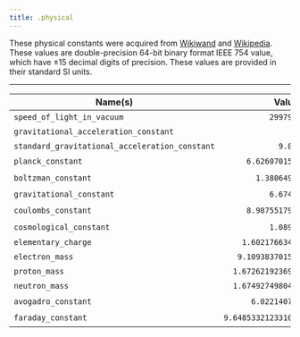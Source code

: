 ```yaml
---
title: .physical
---
```


These physical constants were acquired from [Wikiwand](https://www.wikiwand.com/en) and [Wikipedia](https://en.wikipedia.org/wiki/List_of_physical_constants). These values are double-precision 64-bit binary format IEEE 754 value, which have ±15 decimal digits of precision. These values are provided in their standard SI units.

---

| Name(s)                                           | Value(s)                                | Unit(s)                                      |
| ------------------------------------------------- | --------------------------------------: | -------------------------------------------- |
| `speed_of_light_in_vacuum`                        | `299792458`                             | m/s                                          |
| `gravitational_acceleration_constant`             | `9.81`                                  | m/s                                          |
| `standard_gravitational_acceleration_constant`    | `9.80665`                               | m/s                                          |
| `planck_constant`                                 | `6.62607015e-23`                        | J⋅Hz<sup>−1</sup>                            |
| `boltzman_constant`                               | `1.380649e-23`                          | J⋅K<sup>−1</sup>                             |
| `gravitational_constant`                          | `6.674e-11`                             | m<sup>3</sup>⋅kg<sup>−1</sup>⋅s<sup>−2</sup> |
| `coulombs_constant`                               | `8.9875517923e9`                        | N⋅m<sup>2</sup>⋅C<sup>-2</sup>               |
| `cosmological_constant`                           | `1.089e-52`                             | m<sup>-2</sup>                               |
| `elementary_charge`                               | `1.602176634e-19`                       | C                                            |
| `electron_mass`                                   | `9.1093837015e-31`                      | kg                                           |
| `proton_mass`                                     | `1.67262192369e-27`                     | kg                                           |
| `neutron_mass`                                    | `1.67492749804e-27`                     | kg                                           |
| `avogadro_constant`                               | `6.02214076e23`                         | mol<sup>−1</sup>                             |
| `faraday_constant`                                | `9.648533212331001e4`                   | C⋅mol<sup>−1</sup>                           |
